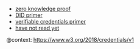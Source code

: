 - [zero knowledge proof](https://en.wikipedia.org/wiki/Zero-knowledge_proof)
- [DID primer](https://w3c-ccg.github.io/did-primer/)
- [verifiable credentials primer](https://www.w3.org/TR/vc-data-model/)
- [have not read yet](https://www.lfph.io/wp-content/uploads/2021/02/Verifiable-Credentials-Flavors-Explained.pdf)

@context: https://www.w3.org/2018/credentials/v1